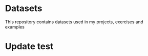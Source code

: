 # Datasets
This repository contains datasets used in my projects, exercises and examples
# Update test
